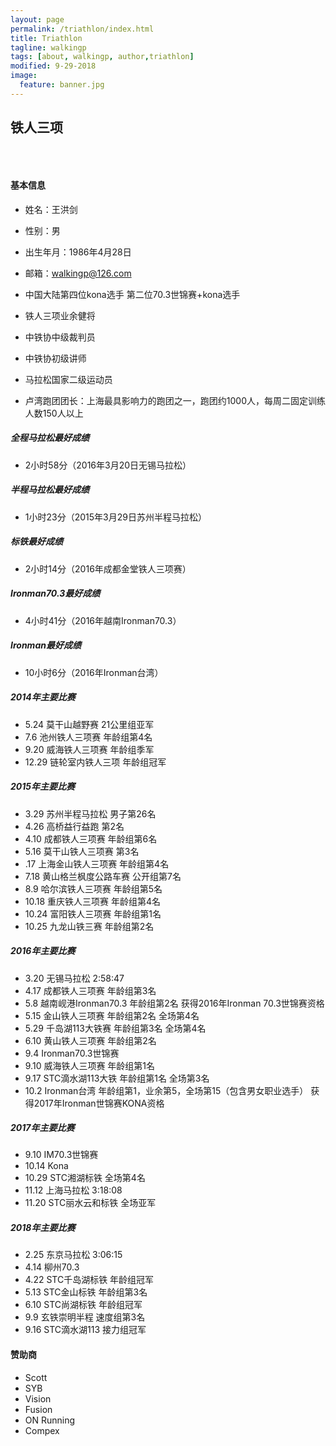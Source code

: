 ```yaml
---
layout: page
permalink: /triathlon/index.html
title: Triathlon
tagline: walkingp
tags: [about, walkingp, author,triathlon]
modified: 9-29-2018
image:
  feature: banner.jpg
---
```

<h2>铁人三项</h2>

<p><img src="/images/bib.jpg" alt="" /></p>
<br />

#### 基本信息
+ 姓名：王洪剑
+ 性别：男
+ 出生年月：1986年4月28日
+ 邮箱：walkingp@126.com

+ 中国大陆第四位kona选手 第二位70.3世锦赛+kona选手
+ 铁人三项业余健将
+ 中铁协中级裁判员
+ 中铁协初级讲师
+ 马拉松国家二级运动员
+ 卢湾跑团团长：上海最具影响力的跑团之一，跑团约1000人，每周二固定训练人数150人以上


##### 全程马拉松最好成绩
+ 2小时58分（2016年3月20日无锡马拉松）
##### 半程马拉松最好成绩
+ 1小时23分（2015年3月29日苏州半程马拉松）
##### 标铁最好成绩
+ 2小时14分（2016年成都金堂铁人三项赛）
##### Ironman70.3最好成绩
+ 4小时41分（2016年越南Ironman70.3）
##### Ironman最好成绩
+ 10小时6分（2016年Ironman台湾）

##### 2014年主要比赛
+ 5.24    莫干山越野赛    21公里组亚军
+ 7.6    池州铁人三项赛    年龄组第4名
+ 9.20    威海铁人三项赛    年龄组季军
+ 12.29    链轮室内铁人三项    年龄组冠军

##### 2015年主要比赛
+ 3.29    苏州半程马拉松    男子第26名
+ 4.26    高桥益行益跑    第2名
+ 4.10    成都铁人三项赛    年龄组第6名
+ 5.16    莫干山铁人三项赛    第3名
+ .17    上海金山铁人三项赛    年龄组第4名
+ 7.18    黄山格兰枫度公路车赛    公开组第7名
+ 8.9    哈尔滨铁人三项赛    年龄组第5名
+ 10.18    重庆铁人三项赛    年龄组第4名
+ 10.24    富阳铁人三项赛    年龄组第1名
+ 10.25    九龙山铁三赛    年龄组第2名

##### 2016年主要比赛
+ 3.20	   无锡马拉松	2:58:47
+ 4.17    成都铁人三项赛    年龄组第3名
+ 5.8      越南岘港Ironman70.3    年龄组第2名 获得2016年Ironman 70.3世锦赛资格
+ 5.15    金山铁人三项赛    年龄组第2名 全场第4名
+ 5.29    千岛湖113大铁赛    年龄组第3名 全场第4名
+ 6.10    黄山铁人三项赛    年龄组第2名
+ 9.4      Ironman70.3世锦赛
+ 9.10    威海铁人三项赛    年龄组第1名
+ 9.17    STC滴水湖113大铁    年龄组第1名 全场第3名
+ 10.2    Ironman台湾    年龄组第1，业余第5，全场第15（包含男女职业选手） 获得2017年Ironman世锦赛KONA资格

##### 2017年主要比赛
+ 9.10 	IM70.3世锦赛
+ 10.14 	Kona
+ 10.29	STC湘湖标铁	全场第4名
+ 11.12 	上海马拉松 3:18:08
+ 11.20	STC丽水云和标铁 全场亚军

##### 2018年主要比赛
+ 2.25		东京马拉松	3:06:15
+ 4.14 	  柳州70.3
+ 4.22		STC千岛湖标铁	年龄组冠军
+ 5.13		STC金山标铁	年龄组第3名
+ 6.10		STC尚湖标铁   年龄组冠军
+ 9.9     玄铁崇明半程    速度组第3名
+ 9.16    STC滴水湖113   接力组冠军

#### 赞助商
+ Scott
+ SYB
+ Vision
+ Fusion 
+ ON Running
+ Compex
